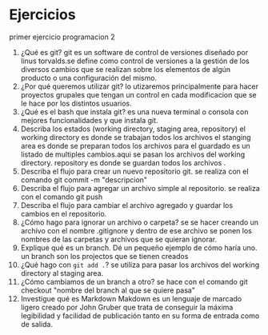 # Ejercicios
primer ejercicio programacion 2
1. ¿Qué es git?
git es un software de control de versiones diseñado por linus torvalds.se define como control de versiones a la gestión de los diversos cambios que se realizan sobre los elementos de algún producto o una configuración del mismo.
2. ¿Por qué queremos utilizar git?
lo utizaremos principalmente para hacer proyectos grupales que tengan un control en cada modificacion que se le hace por los distintos usuarios.
3. ¿Qué es el bash que instala git?
es una nueva terminal o consola con mejores funcionalidades y  que instala git.
4. Describa los estados (working directory, staging area, repository)
el working directory es donde se trabajan todos los archivos
el stanging area es donde se preparan todos los archivos para el guardado es un listado de multiples cambios.aqui se pasan los archivos del working directory.
repository es donde se guardan todos los archivos .
5. Describa el flujo para crear un nuevo repositorio git.
se realiza con el comando git commit -m "descripcion"
6. Describa el flujo para agregar un archivo simple al repositorio.
se realiza con el comando git push
7. Describa el flujo para cambiar el archivo agregado y guardar los cambios en el repositorio.
8. ¿Cómo hago para ignorar un archivo o carpeta?
se se hacer creando un archivo con el nombre .gitignore y dentro de ese archivo se ponen los nombres de las carpetas y archivos que se quieran ignorar.
9. Explique qué es un branch. Dé un pequeño ejemplo de cómo haría uno.
un branch son los projectos que se tienen creados
10. ¿Qué hago con `git add .`?
se utiliza para pasar los archivos del working directory al staging area.
11. ¿Cómo cambiamos de un branch a otro?
se hace con el comando git checkout "nombre del branch al que se quiere pasa"
12. Investigue qué es Markdown 
Makdown es un lenguaje de marcado ligero creado por John Gruber que trata de conseguir la máxima legibilidad y facilidad de publicación tanto en su forma de entrada como de salida.
